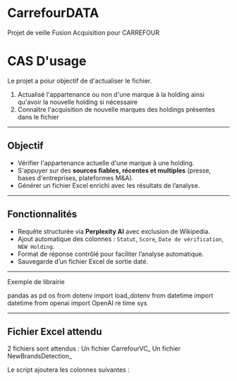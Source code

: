 # CarrefourDATA
Projet de veille Fusion Acquisition pour CARREFOUR


# CAS D'usage

Le projet a poiur objectif de d'actualiser le fichier. 
1. Actualisé l'appartenance ou non d'une marque à la holding ainsi qu'avoir la nouvelle holding si nécessaire
2. Connaître l'acquisition de nouvelle marques des holdings présentes dans le fichier 
---

## Objectif

- Vérifier l'appartenance actuelle d'une marque à une holding.
- S'appuyer sur des **sources fiables, récentes et multiples** (presse, bases d'entreprises, plateformes M&A).
- Générer un fichier Excel enrichi avec les résultats de l’analyse.

---

## Fonctionnalités

- Requête structurée via **Perplexity AI** avec exclusion de Wikipedia.
- Ajout automatique des colonnes : `Statut`, `Score`, `Date de vérification`, `NEW Holding`.
- Format de réponse contrôlé pour faciliter l’analyse automatique.
- Sauvegarde d’un fichier Excel de sortie daté.

---

Exemple de librairie 

pandas as pd
os
from dotenv import load_dotenv
from datetime import datetime
from openai import OpenAI
re
time
sys

---

## Fichier Excel attendu

2 fichiers sont attendus : 
Un fichier CarrefourVC_
Un fichier NewBrandsDetection_

Le script ajoutera les colonnes suivantes :


